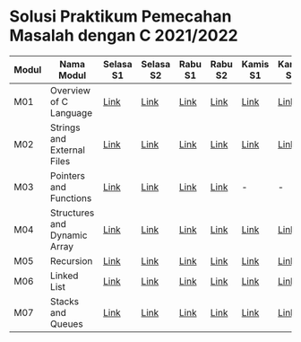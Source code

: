 # Solusi Praktikum Pemecahan Masalah dengan C 2021/2022

|Modul|Nama Modul|Selasa S1|Selasa S2|Rabu S1|Rabu S2|Kamis S1|Kamis S2|Jumat S1|Jumat S2|
|-----|----------|---------|---------|-------|-------|--------|--------|--------|--------|
|M01|Overview of C Language|[Link](https://github.com/el2208-ppmc-2022-b/modul-1-selasa-soal-1-dismaswidyanto)|[Link](https://github.com/el2208-ppmc-2022-b/modul-1-selasa-soal-2-dismaswidyanto)|[Link](https://github.com/el2208-ppmc-2022-c/modul-1-rabu-soal-1-dismaswidyanto)|[Link](https://github.com/el2208-ppmc-2022-c/modul-1-rabu-soal-2-dismaswidyanto)|[Link](https://github.com/el2208-ppmc-2022-a/modul-1-kamis-soal-1-dismaswidyanto)|[Link](https://github.com/el2208-ppmc-2022-a/modul-1-kamis-soal-2-dismaswidyanto)|-|-|
|M02|Strings and External Files|[Link](https://github.com/el2208-ppmc-2022-c/modul-2-selasa-soal-1-dismaswidyanto)|[Link](https://github.com/el2208-ppmc-2022-c/modul-2-selasa-soal-2-dismaswidyanto)|[Link](https://github.com/el2208-ppmc-2022-b/modul-2-rabu-soal-1-dismaswidyanto)|[Link](https://github.com/el2208-ppmc-2022-b/modul-2-rabu-soal-2-dismaswidyanto)|[Link](https://github.com/el2208-ppmc-2022-a/modul-2-kamis-soal-1-dismaswidyanto)|[Link](https://github.com/el2208-ppmc-2022-a/modul-2-kamis-soal-2-dismaswidyanto)|-|-|
|M03|Pointers and Functions|[Link](https://github.com/el2208-ppmc-2022-b/modul-3-selasa-soal-1-dismaswidyanto)|[Link](https://github.com/el2208-ppmc-2022-b/modul-3-selasa-soal-2-dismaswidyanto)|[Link](https://github.com/el2208-ppmc-2022-c/modul-3-rabu-soal-1-dismaswidyanto)|[Link](https://github.com/el2208-ppmc-2022-c/modul-3-rabu-soal-2-dismaswidyanto)|-|-|[Link](https://github.com/el2208-ppmc-2022-a/modul-3-jumat-soal-1-dismaswidyanto)|[Link](https://github.com/el2208-ppmc-2022-a/modul-3-jumat-soal-2-dismaswidyanto)|
|M04|Structures and Dynamic Array|[Link](https://github.com/el2208-ppmc-2022-c/modul-4-selasa-soal-1-dismaswidyanto)|[Link](https://github.com/el2208-ppmc-2022-c/modul-4-selasa-soal-2-dismaswidyanto)|[Link](https://github.com/el2208-ppmc-2022-b/modul-4-rabu-soal-1-dismaswidyanto)|[Link](https://github.com/el2208-ppmc-2022-b/modul-4-rabu-soal-2-dismaswidyanto)|[Link](https://github.com/el2208-ppmc-2022-a/modul-4-kamis-soal-1-dismaswidyanto)|[Link](https://github.com/el2208-ppmc-2022-a/modul-4-kamis-soal-2-dismaswidyanto)|-|-|
|M05|Recursion|[Link](https://github.com/el2208-ppmc-2022-b/modul-5-selasa-soal-1-dismaswidyanto)|[Link](https://github.com/el2208-ppmc-2022-b/modul-5-selasa-soal-2-dismaswidyanto)|[Link](https://github.com/el2208-ppmc-2022-c/modul-5-rabu-soal-1-dismaswidyanto)|[Link](https://github.com/el2208-ppmc-2022-c/modul-5-rabu-soal-2-dismaswidyanto)|[Link](https://github.com/el2208-ppmc-2022-a/modul-5-kamis-soal-1-dismaswidyanto)|[Link](https://github.com/el2208-ppmc-2022-a/modul-5-kamis-soal-2-dismaswidyanto)|-|-|
|M06|Linked List|[Link](https://github.com/el2208-ppmc-2022-c/modul-6-selasa-soal-1-dismaswidyanto)|[Link](https://github.com/el2208-ppmc-2022-c/modul-6-selasa-soal-2-dismaswidyanto)|[Link](https://github.com/el2208-ppmc-2022-b/modul-6-rabu-soal-1-dismaswidyanto)|[Link](https://github.com/el2208-ppmc-2022-b/modul-6-rabu-soal-2-dismaswidyanto)|[Link](https://github.com/el2208-ppmc-2022-a/modul-6-kamis-soal-1-dismaswidyanto)|[Link](https://github.com/el2208-ppmc-2022-a/modul-6-kamis-soal-2-dismaswidyanto)|-|-|
|M07|Stacks and Queues|[Link](https://github.com/el2208-ppmc-2022-b/modul-7-selasa-soal-1-dismaswidyanto)|[Link](https://github.com/el2208-ppmc-2022-b/modul-7-selasa-soal-2-dismaswidyanto)|[Link](https://github.com/el2208-ppmc-2022-c/modul-7-rabu-soal-1-dismaswidyanto)|[Link](https://github.com/el2208-ppmc-2022-c/modul-7-rabu-soal-2-dismaswidyanto)|[Link](https://github.com/el2208-ppmc-2022-a/modul-7-kamis-soal-1-dismaswidyanto)|[Link](https://github.com/el2208-ppmc-2022-a/modul-7-kamis-soal-2-dismaswidyanto)|-|-|
